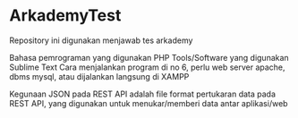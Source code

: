 # ArkademyTest
Repository ini digunakan menjawab tes arkademy

Bahasa pemrograman yang digunakan PHP
Tools/Software yang digunakan Sublime Text
Cara menjalankan program di no 6, perlu web server apache, dbms mysql, atau dijalankan langsung di XAMPP

Kegunaan JSON pada REST API adalah file format pertukaran data pada REST API, yang digunakan untuk menukar/memberi data antar aplikasi/web 
